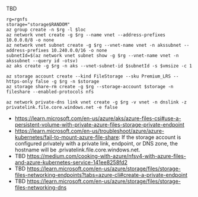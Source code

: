 TBD 

```
rg=rgnfs
storage="storage$RANDOM"
az group create -n $rg -l $loc
az network vnet create -g $rg --name vnet --address-prefixes 10.0.0.0/8 -o none 
az network vnet subnet create -g $rg --vnet-name vnet -n akssubnet --address-prefixes 10.240.0.0/16 -o none
subnetId=$(az network vnet subnet show -g $rg --vnet-name vnet -n akssubnet --query id -otsv)
az aks create -g $rg -n aks --vnet-subnet-id $subnetId -s $vmsize -c 1

az storage account create --kind FileStorage --sku Premium_LRS --https-only false -g $rg -n $storage
az storage share-rm create -g $rg --storage-account $storage -n fileshare --enabled-protocols nfs

az network private-dns link vnet create -g $rg -v vnet -n dnslink -z privatelink.file.core.windows.net -e false
```

- https://learn.microsoft.com/en-us/azure/aks/azure-files-csi#use-a-persistent-volume-with-private-azure-files-storage-private-endpoint
- https://learn.microsoft.com/en-us/troubleshoot/azure/azure-kubernetes/fail-to-mount-azure-file-share: If the storage account is configured privately with a private link, endpoint, or DNS zone, the hostname will be <storage-account-name>.privatelink.file.core.windows.net.
- TBD https://medium.com/cooking-with-azure/nfsv4-with-azure-files-and-azure-kubernetes-service-141ee8258fd2
- TBD https://learn.microsoft.com/en-us/azure/storage/files/storage-files-networking-endpoints?tabs=azure-cli#create-a-private-endpoint
- TBD https://learn.microsoft.com/en-us/azure/storage/files/storage-files-networking-dns
